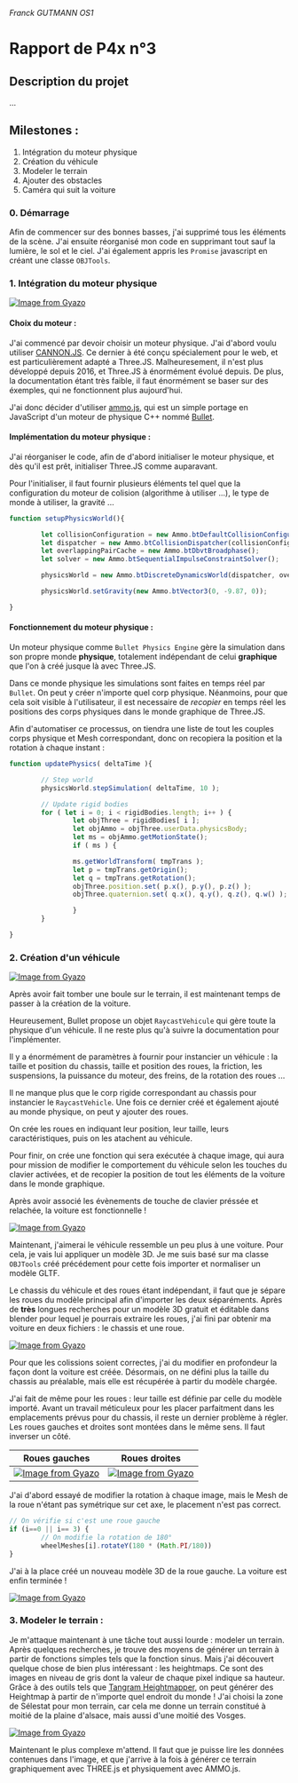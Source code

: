 _Franck GUTMANN OS1_

# Rapport de P4x n°3

## Description du projet 

...

## Milestones : 

1. Intégration du moteur physique
2. Création du véhicule
3. Modeler le terrain 
4. Ajouter des obstacles
5. Caméra qui suit la voiture


### __0. Démarrage__

Afin de commencer sur des bonnes basses, j'ai supprimé tous les éléments de la scène. J'ai ensuite réorganisé mon code en supprimant tout sauf la lumière, le sol et le ciel. J'ai également appris les `Promise` javascript en créant une classe `OBJTools`.

### __1. Intégration du moteur physique__

[![Image from Gyazo](https://i.gyazo.com/094c573da617120ec6c2d59254d185b5.gif)](https://gyazo.com/094c573da617120ec6c2d59254d185b5)

#### Choix du moteur :

J'ai commencé par devoir choisir un moteur physique. J'ai d'abord voulu utiliser [CANNON.JS](https://schteppe.github.io/cannon.js/). Ce dernier à été conçu spécialement pour le web, et est particulièrement adapté a Three.JS. Malheuresement, il n'est plus développé depuis 2016, et Three.JS à énormément évolué depuis. De plus, la documentation étant très faible, il faut énormément se baser sur des éxemples, qui ne fonctionnent plus aujourd'hui.

J'ai donc décider d'utiliser [ammo.js](https://github.com/kripken/ammo.js/), qui est un simple portage en JavaScript d'un moteur de physique C++ nommé [Bullet](http://bulletphysics.org/).

#### Implémentation du moteur physique :

J'ai réorganiser le code, afin de d'abord initialiser le moteur physique, et dès qu'il est prêt, initialiser Three.JS comme auparavant.

Pour l'initialiser, il faut fournir plusieurs éléments tel quel que la configuration du moteur de colision (algorithme à utiliser ...), le type de monde à utiliser, la gravité ...

```js
function setupPhysicsWorld(){

        let collisionConfiguration = new Ammo.btDefaultCollisionConfiguration();
        let dispatcher = new Ammo.btCollisionDispatcher(collisionConfiguration);
        let overlappingPairCache = new Ammo.btDbvtBroadphase();
        let solver = new Ammo.btSequentialImpulseConstraintSolver();

        physicsWorld = new Ammo.btDiscreteDynamicsWorld(dispatcher, overlappingPairCache, solver, collisionConfiguration);

        physicsWorld.setGravity(new Ammo.btVector3(0, -9.87, 0));

}
```


#### Fonctionnement du moteur physique :

Un moteur physique comme `Bullet Physics Engine` gère la simulation dans son propre monde __physique__, totalement indépendant de celui __graphique__ que l'on à créé jusque là avec Three.JS. 

Dans ce monde physique les simulations sont faites en temps réel par `Bullet`. On peut y créer n'importe quel corp physique. Néanmoins, pour que cela soit visible à l'utilisateur, il est necessaire de _recopier_ en temps réel les positions des corps physiques dans le monde graphique de Three.JS.

Afin d'automatiser ce processus, on tiendra une liste de tout les couples corps physique et Mesh correspondant, donc on recopiera la position et la rotation à chaque instant :

```js
function updatePhysics( deltaTime ){

        // Step world
        physicsWorld.stepSimulation( deltaTime, 10 );

        // Update rigid bodies
        for ( let i = 0; i < rigidBodies.length; i++ ) {
                let objThree = rigidBodies[ i ];
                let objAmmo = objThree.userData.physicsBody;
                let ms = objAmmo.getMotionState();
                if ( ms ) {

                ms.getWorldTransform( tmpTrans );
                let p = tmpTrans.getOrigin();
                let q = tmpTrans.getRotation();
                objThree.position.set( p.x(), p.y(), p.z() );
                objThree.quaternion.set( q.x(), q.y(), q.z(), q.w() );

                }
        }

}
```

### __2. Création d'un véhicule__

[![Image from Gyazo](https://i.gyazo.com/46a3147319f92ad6b82f974d760a5867.gif)](https://gyazo.com/46a3147319f92ad6b82f974d760a5867)

Après avoir fait tomber une boule sur le terrain, il est maintenant temps de passer à la création de la voiture.

Heureusement, Bullet propose un objet `RaycastVehicule` qui gère toute la physique d'un véhicule. Il ne reste plus qu'à suivre la documentation pour l'implémenter.

Il y a énormément de paramètres à fournir pour instancier un véhicule : la taille et position du chassis, taille et position des roues, la friction, les suspensions, la puissance du moteur, des freins, de la rotation des roues ...

Il ne manque plus que le corp rigide correspondant au chassis pour instancier le `RaycastVehicle`. Une fois ce dernier créé et également ajouté au monde physique, on peut y ajouter des roues.

On crée les roues en indiquant leur position, leur taille, leurs caractéristiques, puis on les atachent au véhicule.

Pour finir, on crée une fonction qui sera exécutée à chaque image, qui aura pour mission de modifier le comportement du véhicule selon les touches du clavier activées, et de recopier la position de tout les éléments de la voiture dans le monde graphique.

Après avoir associé les évènements de touche de clavier préssée et relachée, la voiture est fonctionnelle !

[![Image from Gyazo](https://i.gyazo.com/08adf9a51038ab33235134631e5da532.gif)](https://gyazo.com/08adf9a51038ab33235134631e5da532)


Maintenant, j'aimerai le véhicule ressemble un peu plus à une voiture. Pour cela, je vais lui appliquer un modèle 3D. Je me suis basé sur ma classe `OBJTools` créé précédement pour cette fois importer et normaliser un modèle GLTF.

Le chassis du véhicule et des roues étant indépendant, il faut que je sépare les roues du modèle principal afin d'importer les deux séparéments.
Après de __très__ longues recherches pour un modèle 3D gratuit et éditable dans blender pour lequel je pourrais extraire les roues, j'ai fini par obtenir ma voiture en deux fichiers : le chassis et une roue. 

[![Image from Gyazo](https://i.gyazo.com/afc8f44e087a939445f3c2c0622a018a.jpg)](https://gyazo.com/afc8f44e087a939445f3c2c0622a018a)


Pour que les colissions soient correctes, j'ai du modifier en profondeur la façon dont la voiture est créée. Désormais, on ne défini plus la taille du chassis au préalable, mais elle est récupérée à partir du modèle chargée.

J'ai fait de même pour les roues : leur taille est définie par celle du modèle importé. Avant un travail méticuleux pour les placer parfaitment dans les emplacements prévus pour du chassis, il reste un dernier problème à régler. Les roues gauches et droites sont montées dans le même sens. Il faut inverser un côté.

| Roues gauches | Roues droites |
|---------------|---------------|
|[![Image from Gyazo](https://i.gyazo.com/f9513f9eae671af3b76c685750ac4a6d.jpg)](https://gyazo.com/f9513f9eae671af3b76c685750ac4a6d)|[![Image from Gyazo](https://i.gyazo.com/1b78450958d2157341de141a05f24189.png)](https://gyazo.com/1b78450958d2157341de141a05f24189)|

J'ai d'abord essayé de modifier la rotation à chaque image, mais le Mesh de la roue n'étant pas symétrique sur cet axe, le placement n'est pas correct. 

```js
// On vérifie si c'est une roue gauche
if (i==0 || i== 3) {
        // On modifie la rotation de 180°
        wheelMeshes[i].rotateY(180 * (Math.PI/180))
}
```

J'ai à la place créé un nouveau modèle 3D de la roue gauche. La voiture est enfin terminée !

[![Image from Gyazo](https://i.gyazo.com/8d57ea1320fad43c6875d2eef9035911.gif)](https://gyazo.com/8d57ea1320fad43c6875d2eef9035911)

### __3. Modeler le terrain :__

Je m'attaque maintenant à une tâche tout aussi lourde : modeler un terrain. Après quelques recherches, je trouve des moyens de générer un terrain à partir de fonctions simples tels que la fonction sinus. Mais j'ai découvert quelque chose de bien plus intéressant : les heightmaps. Ce sont des images en niveau de gris dont la valeur de chaque pixel indique sa hauteur. Grâce à des outils tels que [Tangram Heightmapper](https://tangrams.github.io/heightmapper/#11.58367/48.2643/7.4866), on peut générer des Heightmap à partir de n'importe quel endroit du monde ! J'ai choisi la zone de Sélestat pour mon terrain, car cela me donne un terrain constitué à moitié de la plaine d'alsace, mais aussi d'une moitié des Vosges.

[![Image from Gyazo](https://i.gyazo.com/b626f07f22ee8a8db2b9c3efcd45d082.png)](https://gyazo.com/b626f07f22ee8a8db2b9c3efcd45d082)

Maintenant le plus complexe m'attend. Il faut que je puisse lire les données contenues dans l'image, et que j'arrive à la fois à générer ce terrain graphiquement avec THREE.js et physiquement avec AMMO.js.

